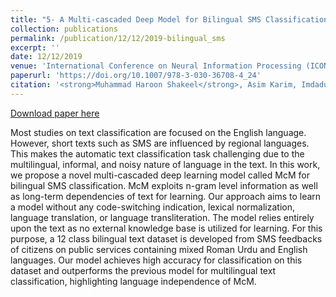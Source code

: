 ```yaml
---
title: "5- A Multi-cascaded Deep Model for Bilingual SMS Classification"
collection: publications
permalink: /publication/12/12/2019-bilingual_sms
excerpt: ''
date: 12/12/2019
venue: 'International Conference on Neural Information Processing (ICONIP)'
paperurl: 'https://doi.org/10.1007/978-3-030-36708-4_24'
citation: '<strong>Muhammad Haroon Shakeel</strong>, Asim Karim, Imdadullah Khan (2019).A Multi-cascaded Deep Model for Bilingual SMS Classification. <i>International Conference on Neural Information Processing (ICONIP)</i>.'
---
```


<a href='https://arxiv.org/pdf/1911.13066'>Download paper here</a>

Most studies on text classification are focused on the English language. However, short texts such as SMS are influenced by regional languages. This makes the automatic text classification task challenging due to the multilingual, informal, and noisy nature of language in the text. In this work, we propose a novel multi-cascaded deep learning model called McM for bilingual SMS classification. McM exploits n-gram level information as well as long-term dependencies of text for learning. Our approach aims to learn a model without any code-switching indication, lexical normalization, language translation, or language transliteration. The model relies entirely upon the text as no external knowledge base is utilized for learning. For this purpose, a 12 class bilingual text dataset is developed from SMS feedbacks of citizens on public services containing mixed Roman Urdu and English languages. Our model achieves high accuracy for classification on this dataset and outperforms the previous model for multilingual text classification, highlighting language independence of McM.
